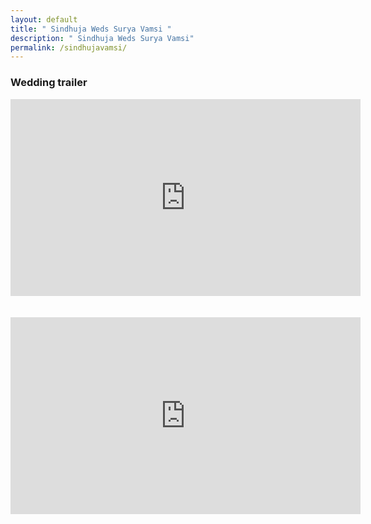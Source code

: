 ```yaml
---
layout: default
title: " Sindhuja Weds Surya Vamsi "
description: " Sindhuja Weds Surya Vamsi"
permalink: /sindhujavamsi/
---
```

<h3> Wedding trailer </h3>
<div class="row">
<iframe width="560" height="315" src="https://www.youtube.com/embed/P4JWxNutpSs" title="YouTube video player" frameborder="0" allow="accelerometer; autoplay; clipboard-write; encrypted-media; gyroscope; picture-in-picture" allowfullscreen></iframe>
</div>
<br>
<br>
<div class="row">
<iframe width="560" height="315" src="https://www.youtube.com/embed/90L3wssJ4ew" title="YouTube video player" frameborder="0" allow="accelerometer; autoplay; clipboard-write; encrypted-media; gyroscope; picture-in-picture" allowfullscreen></iframe>
</div>
